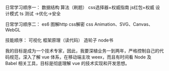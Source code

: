 日常学习顺序一：
数据结构 算法（刷题）
css选择器+权威指南 js红包+权威
设计模式
ts
测试 ->优化->安全

日常学习顺序二：
es6 图解http css解密
css Animation、SVG、Canvas、WebGL

技能顺序：
可视化
框架原理（读代码）
造轮子
node书

我的目标是成为一个技术专家，因此，我要深植业务一到两年，严格控制自己的代码规范，深入了解 vue 体系，在移动端主攻 weex，而且有时间看 Node 及 Babel 相关工具，目标是彻底理解 vue 的技术实现和开发思想。
